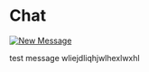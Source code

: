 # Chat

[![New Message](https://img.shields.io/badge/💬-New_Message-blue?style=for-the-badge)](https://github.com/umittadelen/githubChat/issues/new)

test message
wliejdliqhjwlhexlwxhl
